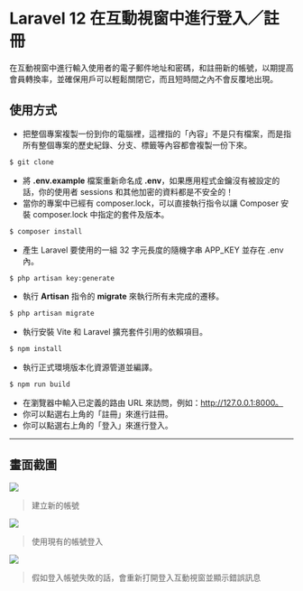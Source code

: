 # Laravel 12 在互動視窗中進行登入／註冊

在互動視窗中進行輸入使用者的電子郵件地址和密碼，和註冊新的帳號，以期提高會員轉換率，並確保用戶可以輕鬆關閉它，而且短時間之內不會反覆地出現。

## 使用方式
- 把整個專案複製一份到你的電腦裡，這裡指的「內容」不是只有檔案，而是指所有整個專案的歷史紀錄、分支、標籤等內容都會複製一份下來。
```sh
$ git clone
```
- 將 __.env.example__ 檔案重新命名成 __.env__，如果應用程式金鑰沒有被設定的話，你的使用者 sessions 和其他加密的資料都是不安全的！
- 當你的專案中已經有 composer.lock，可以直接執行指令以讓 Composer 安裝 composer.lock 中指定的套件及版本。
```sh
$ composer install
```
- 產生 Laravel 要使用的一組 32 字元長度的隨機字串 APP_KEY 並存在 .env 內。
```sh
$ php artisan key:generate
```
- 執行 __Artisan__ 指令的 __migrate__ 來執行所有未完成的遷移。
```sh
$ php artisan migrate
```
- 執行安裝 Vite 和 Laravel 擴充套件引用的依賴項目。
```sh
$ npm install
```
- 執行正式環境版本化資源管道並編譯。
```sh
$ npm run build
```
- 在瀏覽器中輸入已定義的路由 URL 來訪問，例如：http://127.0.0.1:8000。
- 你可以點選右上角的「註冊」來進行註冊。
- 你可以點選右上角的「登入」來進行登入。

----

## 畫面截圖
![](https://i.imgur.com/BU1wNOx.png)
> 建立新的帳號

![](https://i.imgur.com/m4LD3Qx.png)
> 使用現有的帳號登入

![](https://i.imgur.com/kcBEG1t.png)
> 假如登入帳號失敗的話，會重新打開登入互動視窗並顯示錯誤訊息

